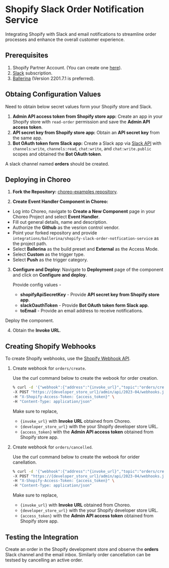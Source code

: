 # Shopify Slack Order Notification Service

Integrating Shopify with Slack and email notifications to streamline order processes and enhance the overall customer experience.

## Prerequisites

1. Shopify Partner Account. (You can create one [here](https://www.shopify.com/partners)).
2. [Slack](https://slack.com/) subscription.
3. [Ballerina](https://ballerina.io/) (Version 2201.7.1 is preferred).

## Obtaing Configuration Values
Need to obtain below secret values form your Shopify store and Slack.

1. **Admin API access token from Shopify store app:** Create an app in your Shopify store with `read-order` permission and save the  **Admin API access token**.
2. **API secret key from Shopify store app:** Obtain an **API secret key** from the same app.
3. **Bot OAuth token form Slack app:** Create a Slack app via [Slack API](https://api.slack.com/) with `channels:write`, `channels:read`, `chat:write`, and `chat:write.public` scopes and obtained the **Bot OAuth token**.

A slack channel named **orders** should be created.

## Deploying in Choreo

1. **Fork the Repository:** [choreo-examples repository](https://github.com/wso2/choreo-examples.git).

2. **Create Event Handler Component in Choreo:** 
- Log into Choreo, navigate to **Create a New Component** page in your Choreo Project and select **Event Handler**.
- Fill out general details, name and description.
- Authorize the **Github** as the vesrion control vendor.
- Point your forked repository and provide `integrations/ballerina/shopify-slack-order-notfication-service` as the project path.
- Select **Ballerina** as the build preset and **External** as the Access Mode.
- Select **Custom** as the trigger type.
- Select **Push** as the trigger category.

3. **Configure and Deploy**:
Navigate to **Deployment** page of the component and click on **Configure and deploy**.

    Provide config values -
    - **shopifyApiSecretKey** - Provide **API secret key from Shopify store app**.
    - **slackOauthToken** - Provide **Bot OAuth token form Slack app**.
    - **toEmail** - Provide an email address to receive notifications.

Deploy the component.

4. Obtain the **Invoke URL**.

## Creating Shopify Webhooks

To create Shopify webhooks, use the [Shopify Webhook API](https://shopify.dev/docs/api/admin-rest/2023-04/resources/webhook#post-webhooks).

1. Create webhook for `orders/create`.
    
    Use the curl command below to create the webook for order creation.
    ```bash
    % curl -d '{"webhook":{"address":"{invoke_url}","topic":"orders/create","format":"json"}}' \
    -X POST "https://{developer_store_url}/admin/api/2023-04/webhooks.json" \
    -H "X-Shopify-Access-Token: {access_token}" \
    -H "Content-Type: application/json"
    ```
    Make sure to replace,
    -  `{invoke_url}` with **Invoke URL** obtained from Choreo. 
    - `{developer_store_url}` with the your Shopify developer store URL.
    - `{access_token}` with the **Admin API access token** obtained from Shopify store app.



2. Create webhook for `orders/cancelled`.
    
    Use the curl command below to create the webook for orider canellation.
    ```bash
    % curl -d '{"webhook":{"address":"{invoke_url}","topic":"orders/create","format":"json"}}' \
    -X POST "https://{developer_store_url}/admin/api/2023-04/webhooks.json" \
    -H "X-Shopify-Access-Token: {access_token}" \
    -H "Content-Type: application/json"
    ```
    Make sure to replace,
    -  `{invoke_url}` with **Invoke URL** obtained from Choreo. 
    - `{developer_store_url}` with the your Shopify developer store URL.
    - `{access_token}` with the **Admin API access token** obtained from Shopify store app.

## Testing the Integration

Create an order in the Shopify development store and observe the **orders** Slack channel and the email inbox. Similarly order cancellation can be testsed by cancelling an active order.
